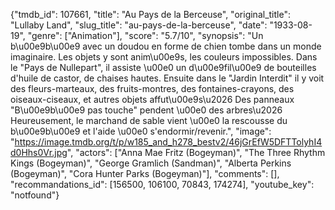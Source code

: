 {"tmdb_id": 107661, "title": "Au Pays de la Berceuse", "original_title": "Lullaby Land", "slug_title": "au-pays-de-la-berceuse", "date": "1933-08-19", "genre": ["Animation"], "score": "5.7/10", "synopsis": "Un b\u00e9b\u00e9 avec un doudou en forme de chien tombe dans un monde imaginaire. Les objets y sont anim\u00e9s, les couleurs impossibles. Dans le \"Pays de Nullepart\", il assiste \u00e0 un d\u00e9fil\u00e9 de bouteilles d'huile de castor, de chaises hautes. Ensuite dans le \"Jardin Interdit\" il y voit des fleurs-marteaux, des fruits-montres, des fontaines-crayons, des oiseaux-ciseaux, et autres objets affut\u00e9s\u2026 Des panneaux \"B\u00e9b\u00e9 pas touche\" pendent \u00e0 des arbres\u2026 Heureusement, le marchand de sable vient \u00e0 la rescousse du b\u00e9b\u00e9 et l'aide \u00e0 s'endormir/revenir.", "image": "https://image.tmdb.org/t/p/w185_and_h278_bestv2/46jGrEfW5DFTTolyhI4d0Hhs0Vr.jpg", "actors": ["Anna Mae Fritz (Bogeyman)", "The Three Rhythm Kings (Bogeyman)", "George Gramlich (Sandman)", "Alberta Perkins (Bogeyman)", "Cora Hunter Parks (Bogeyman)"], "comments": [], "recommandations_id": [156500, 106100, 70843, 174274], "youtube_key": "notfound"}